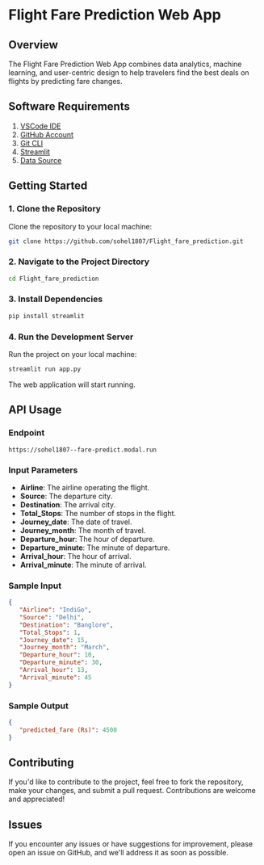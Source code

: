 # Flight Fare Prediction Web App

## Overview
The Flight Fare Prediction Web App combines data analytics, machine learning, and user-centric design to help travelers find the best deals on flights by predicting fare changes.

## Software Requirements
1. [VSCode IDE](https://code.visualstudio.com/)
2. [GitHub Account](https://github.com/)
3. [Git CLI](https://git-scm.com/downloads)
4. [Streamlit](https://streamlit.io/cloud)
5. [Data Source](https://www.kaggle.com/)

## Getting Started

### 1. Clone the Repository
Clone the repository to your local machine:

```bash
git clone https://github.com/sohel1807/Flight_fare_prediction.git
```

### 2. Navigate to the Project Directory
```bash
cd Flight_fare_prediction
```

### 3. Install Dependencies
```bash
pip install streamlit
```

### 4. Run the Development Server
Run the project on your local machine:
```bash
streamlit run app.py
```

The web application will start running.

## API Usage

### Endpoint
`https://sohel1807--fare-predict.modal.run`

### Input Parameters
- **Airline**: The airline operating the flight.
- **Source**: The departure city.
- **Destination**: The arrival city.
- **Total_Stops**: The number of stops in the flight.
- **Journey_date**: The date of travel.
- **Journey_month**: The month of travel.
- **Departure_hour**: The hour of departure.
- **Departure_minute**: The minute of departure.
- **Arrival_hour**: The hour of arrival.
- **Arrival_minute**: The minute of arrival.

### Sample Input
```json
{
   "Airline": "IndiGo",
   "Source": "Delhi",
   "Destination": "Banglore",
   "Total_Stops": 1,
   "Journey_date": 15,
   "Journey_month": "March",
   "Departure_hour": 10,
   "Departure_minute": 30,
   "Arrival_hour": 13,
   "Arrival_minute": 45
}
```

### Sample Output
```json
{
   "predicted_fare (Rs)": 4500
}
```

## Contributing
If you'd like to contribute to the project, feel free to fork the repository, make your changes, and submit a pull request. Contributions are welcome and appreciated!

## Issues
If you encounter any issues or have suggestions for improvement, please open an issue on GitHub, and we'll address it as soon as possible.